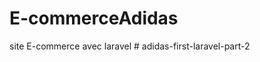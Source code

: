 # E-commerceAdidas
site E-commerce avec laravel
#   a d i d a s - f i r s t - l a r a v e l - p a r t - 2  
 